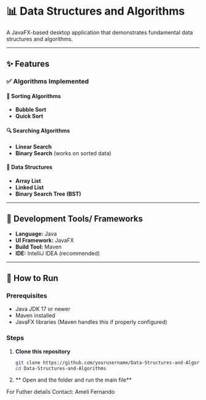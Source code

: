 # 📊 Data Structures and Algorithms 

A JavaFX-based desktop application that demonstrates fundamental data structures and algorithms.  

---

## ✨ Features

### ✅ Algorithms Implemented

#### 🔁 Sorting Algorithms
- **Bubble Sort**
- **Quick Sort**

#### 🔍 Searching Algorithms
- **Linear Search**
- **Binary Search** (works on sorted data)

#### 🧱 Data Structures
- **Array List**
- **Linked List**
- **Binary Search Tree (BST)**

---

## 🧰 Development Tools/ Frameworks

- **Language:** Java
- **UI Framework:** JavaFX
- **Build Tool:** Maven
- **IDE:** IntelliJ IDEA (recommended)

---

## 🚀 How to Run

### Prerequisites

- Java JDK 17 or newer
- Maven installed
- JavaFX libraries (Maven handles this if properly configured)

### Steps

1. **Clone this repository**
   ```bash
   git clone https://github.com/yourusername/Data-Structures-and-Algorithms.git
   cd Data-Structures-and-Algorithms

2. ** Open and the folder and run the main file**

For Futher details Contact: Ameli Fernando

